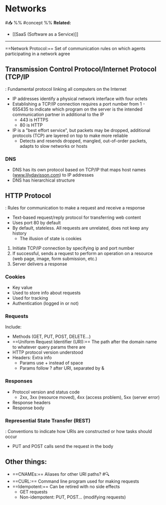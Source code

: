 # Networks
#📥 
%%
#concept
%%
**Related:**
-  [[SaaS (Software as a Service)]]

--- 

==Network Protocol:== Set of communication rules on which agents participating in a network agree 

## Transmission Control Protocol/Internet Protocol (TCP/IP
: Fundamental protocol linking all computers on the Internet 

- IP addresses identify a physical network interface with four octets 
- Establishing a TCP/IP connection requires a port number from 1 - 655435 to indicate which program on the server is the intended communication partner in additional to the IP
	- 443 is HTTPS
	- 80 is HTTP
- IP is a "best effort service", but packets may be dropped, additional protocols (TCP) are layered on top to make more reliable
	- Detects and resends dropped, mangled, out-of-order packets, adapts to slow networks or hosts 

### DNS
- DNS has its own protocol based on TCP/IP that maps host names (www.lilydavisson.com) to IP addresses
- DNS has hierarchical structure 


## HTTP Protocol 
: Rules for communication to make a request and receive a response
- Text-based request/reply protocol for transferring web content
- Uses port 80 by default
- By default, stateless. All requests are unrelated, does not keep any history
	- The illusion of state is cookies

1. Initiate TCP/IP connection by specifying ip and port number
2. If successful, sends a request to perform an operation on a resource (web page, image, form submission, etc.)
3. Server delivers a response

### Cookies
- Key value
- Used to store info about requests
- Used for tracking
- Authentication (logged in or not)

### Requests
Include:
- Methods (GET, PUT, POST, DELETE...)
- ==Uniform Request Identifier (URI):== The path after the domain name to whatever query params there are 
- HTTP protocol version understood
- Headers: Extra info
	- Params use + instead of space
	- Params follow ? after URI, separated by &

### Responses
- Protocol version and status code 
	- 2xx, 3xx (resource moved), 4xx (access problem), 5xx (server error)
- Response headers
- Response body

### Represential State Transfer (REST) 
: Conventions to indicate how URIs are constructed or how tasks should occur
- PUT and POST calls send the request in the body


## Other things:
- ==CNAMEs:== Aliases for other URI paths?  #🔍
- ==CURL:== Command line program used for making requests 
- ==Idempotent:== Can be retired with no side effects
	- GET requests
	- Non-idempotent: PUT, POST... (modifying requests)